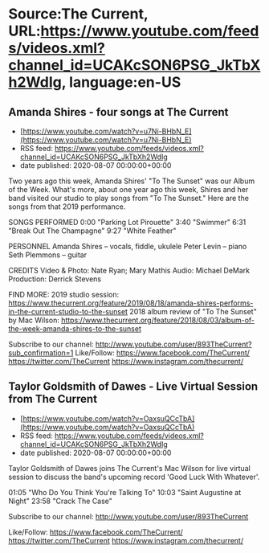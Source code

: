 # Source:The Current, URL:https://www.youtube.com/feeds/videos.xml?channel_id=UCAKcSON6PSG_JkTbXh2WdIg, language:en-US

## Amanda Shires - four songs at The Current
 - [https://www.youtube.com/watch?v=u7Ni-BHbN_E](https://www.youtube.com/watch?v=u7Ni-BHbN_E)
 - RSS feed: https://www.youtube.com/feeds/videos.xml?channel_id=UCAKcSON6PSG_JkTbXh2WdIg
 - date published: 2020-08-07 00:00:00+00:00

Two years ago this week, Amanda Shires' "To The Sunset" was our Album of the Week. What's more, about one year ago this week, Shires and her band visited our studio to play songs from "To The Sunset." Here are the songs from that 2019 performance.

SONGS PERFORMED
0:00 "Parking Lot Pirouette"
3:40 "Swimmer"
6:31 "Break Out The Champagne"
9:27 "White Feather"

PERSONNEL
Amanda Shires – vocals, fiddle, ukulele
Peter Levin – piano
Seth Plemmons – guitar

CREDITS
Video & Photo: Nate Ryan; Mary Mathis
Audio: Michael DeMark
Production: Derrick Stevens

FIND MORE:
2019 studio session: https://www.thecurrent.org/feature/2019/08/18/amanda-shires-performs-in-the-current-studio-to-the-sunset
2018 album review of "To The Sunset" by Mac Wilson: https://www.thecurrent.org/feature/2018/08/03/album-of-the-week-amanda-shires-to-the-sunset

Subscribe to our channel:
http://www.youtube.com/user/893TheCurrent?sub_confirmation=1
Like/Follow:
https://www.facebook.com/TheCurrent/
https://twitter.com/TheCurrent
https://www.instagram.com/thecurrent/

## Taylor Goldsmith of Dawes - Live Virtual Session from The Current
 - [https://www.youtube.com/watch?v=OaxsuQCcTbA](https://www.youtube.com/watch?v=OaxsuQCcTbA)
 - RSS feed: https://www.youtube.com/feeds/videos.xml?channel_id=UCAKcSON6PSG_JkTbXh2WdIg
 - date published: 2020-08-07 00:00:00+00:00

Taylor Goldsmith of Dawes joins The Current's Mac Wilson for live virtual session to discuss the band's upcoming record 'Good Luck With Whatever'. 

01:05 "Who Do You Think You're Talking To"
10:03 "Saint Augustine at Night"
23:58 "Crack The Case"

Subscribe to our channel:
http://www.youtube.com/user/893TheCurrent

Like/Follow:
https://www.facebook.com/TheCurrent/
https://twitter.com/TheCurrent
https://www.instagram.com/thecurrent/


